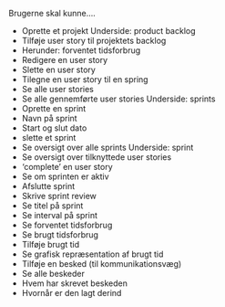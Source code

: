 Brugerne skal kunne….
- Oprette et projekt
Underside: product backlog
- Tilføje user story til projektets backlog
- Herunder: forventet tidsforbrug
- Redigere en user story
- Slette en user story
- Tilegne en user story til en spring
- Se alle user stories
- Se alle gennemførte user stories
Underside: sprints
- Oprette en sprint
- Navn på sprint
- Start og slut dato
- slette et sprint
- Se oversigt over alle sprints
Underside: sprint
- Se oversigt over tilknyttede user stories
- ‘complete’ en user story
- Se om sprinten er aktiv
- Afslutte sprint
- Skrive sprint review
- Se titel på sprint
- Se interval på sprint
- Se forventet tidsforbrug
- Se brugt tidsforbrug
- Tilføje brugt tid
- Se grafisk repræsentation af brugt tid
- Tilføje en besked (til kommunikationsvæg)
- Se alle beskeder
- Hvem har skrevet beskeden
- Hvornår er den lagt derind
